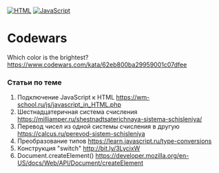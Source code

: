 [![HTML](https://img.shields.io/badge/HTML-E46035??style=for-the-badge&logo=HTML5&logoColor=FFFFFF)](https://html.spec.whatwg.org/multipage/)
[![JavaScript](https://img.shields.io/badge/JavaScript-000000??style=for-the-badge&logo=JavaScript&logoColor=F3E050)](https://developer.mozilla.org/)

# Codewars
Which color is the brightest? https://www.codewars.com/kata/62eb800ba29959001c07dfee

### Статьи по теме
1. Подключение JavaScript к HTML https://wm-school.ru/js/javascript_in_HTML.php
2. Шестнадцатеричная система счисления https://milliamper.ru/shestnadtsaterichnaya-sistema-schisleniya/ 
3. Перевод чисел из одной системы счисления в другую https://calcus.ru/perevod-sistem-schisleniya
4. Преобразование типов https://learn.javascript.ru/type-conversions
5. Конструкция "switch" http://bit.ly/3LycixW
6. Document.createElement() https://developer.mozilla.org/en-US/docs/Web/API/Document/createElement